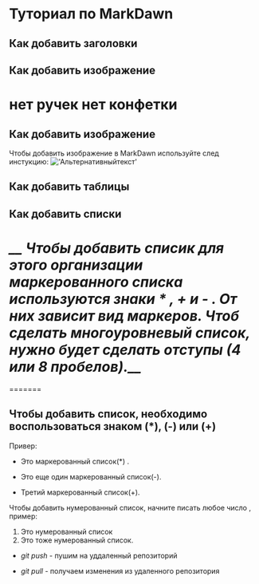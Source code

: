 # Туториал по MarkDawn

## Как добавить заголовки 

## Как добавить изображение
нет ручек нет конфетки 
=======
## Как добавить изображение 
Чтобы добавить изображение в MarkDawn  используйте след инстукцию:
!['Альтернативныйтекст'](https://cdn.vashgorod.ru/r/1200x1000/news/9c/ec/9cec4895c429712aba5cf9799875953e.jpg)

 
## Как добавить таблицы 

## Как добавить списки 

*__ Чтобы добавить списик для этого  организации маркерованного списка используются знаки * , + и - . От них зависит вид маркеров. Чтоб сделать многоуровневый список, нужно будет сделать отступы (4 или 8 пробелов).__*
=======



=======
## Чтобы добавить список, необходимо воспользоваться знаком (*), (-)  или (+)
Привер:
* Это маркерованный список(*) .
- Это еще один маркерованный список(-). 
+ Третий маркерованный список(+).

Чтобы добавить нумерованный список, начните писать любое число , пример:

1. Это нумерованный список 
2. Это тоже нумерованный список.

* *git push* - пушим на уддаленный репозиторий
 
* *git pull* - получаем изменения из удаленного репозитория
